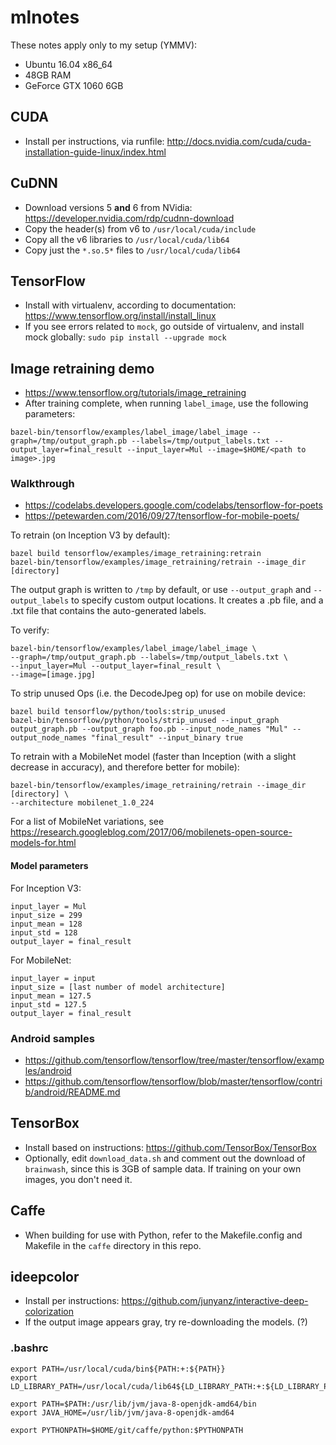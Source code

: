 # mlnotes

These notes apply only to my setup (YMMV):
* Ubuntu 16.04 x86_64
* 48GB RAM
* GeForce GTX 1060 6GB

## CUDA

* Install per instructions, via runfile: http://docs.nvidia.com/cuda/cuda-installation-guide-linux/index.html

## CuDNN

* Download versions 5 **and** 6 from NVidia: https://developer.nvidia.com/rdp/cudnn-download
* Copy the header(s) from v6 to `/usr/local/cuda/include`
* Copy all the v6 libraries to `/usr/local/cuda/lib64`
* Copy just the `*.so.5*` files to `/usr/local/cuda/lib64`

## TensorFlow

* Install with virtualenv, according to documentation: https://www.tensorflow.org/install/install_linux
* If you see errors related to `mock`, go outside of virtualenv, and install mock globally: `sudo pip install --upgrade mock`

## Image retraining demo

* https://www.tensorflow.org/tutorials/image_retraining
* After training complete, when running `label_image`, use the following parameters:

```
bazel-bin/tensorflow/examples/label_image/label_image --graph=/tmp/output_graph.pb --labels=/tmp/output_labels.txt --output_layer=final_result --input_layer=Mul --image=$HOME/<path to image>.jpg
```

### Walkthrough

* https://codelabs.developers.google.com/codelabs/tensorflow-for-poets
* https://petewarden.com/2016/09/27/tensorflow-for-mobile-poets/

To retrain (on Inception V3 by default):
```
bazel build tensorflow/examples/image_retraining:retrain
bazel-bin/tensorflow/examples/image_retraining/retrain --image_dir [directory]
```
The output graph is written to `/tmp` by default, or use `--output_graph` and `--output_labels` to
specify custom output locations. It creates a .pb file, and a .txt file that contains the auto-generated labels.

To verify:
```
bazel-bin/tensorflow/examples/label_image/label_image \
--graph=/tmp/output_graph.pb --labels=/tmp/output_labels.txt \
--input_layer=Mul --output_layer=final_result \
--image=[image.jpg]
```
To strip unused Ops (i.e. the DecodeJpeg op) for use on mobile device:
```
bazel build tensorflow/python/tools:strip_unused
bazel-bin/tensorflow/python/tools/strip_unused --input_graph output_graph.pb --output_graph foo.pb --input_node_names "Mul" --output_node_names "final_result" --input_binary true
```

To retrain with a MobileNet model (faster than Inception (with a slight decrease in accuracy),
and therefore better for mobile):
```
bazel-bin/tensorflow/examples/image_retraining/retrain --image_dir [directory] \
--architecture mobilenet_1.0_224
```
For a list of MobileNet variations, see https://research.googleblog.com/2017/06/mobilenets-open-source-models-for.html

#### Model parameters

For Inception V3:
```
input_layer = Mul
input_size = 299
input_mean = 128
input_std = 128
output_layer = final_result
```

For MobileNet:
```
input_layer = input
input_size = [last number of model architecture]
input_mean = 127.5
input_std = 127.5
output_layer = final_result
```

### Android samples

* https://github.com/tensorflow/tensorflow/tree/master/tensorflow/examples/android
* https://github.com/tensorflow/tensorflow/blob/master/tensorflow/contrib/android/README.md

## TensorBox

* Install based on instructions: https://github.com/TensorBox/TensorBox
* Optionally, edit `download_data.sh` and comment out the download of `brainwash`, since this is
3GB of sample data. If training on your own images, you don't need it.

## Caffe

* When building for use with Python, refer to the Makefile.config and Makefile in the `caffe` directory in this repo.

## ideepcolor

* Install per instructions: https://github.com/junyanz/interactive-deep-colorization
* If the output image appears gray, try re-downloading the models. (?)

### .bashrc

```
export PATH=/usr/local/cuda/bin${PATH:+:${PATH}}
export LD_LIBRARY_PATH=/usr/local/cuda/lib64${LD_LIBRARY_PATH:+:${LD_LIBRARY_PATH}}

export PATH=$PATH:/usr/lib/jvm/java-8-openjdk-amd64/bin
export JAVA_HOME=/usr/lib/jvm/java-8-openjdk-amd64

export PYTHONPATH=$HOME/git/caffe/python:$PYTHONPATH
```
